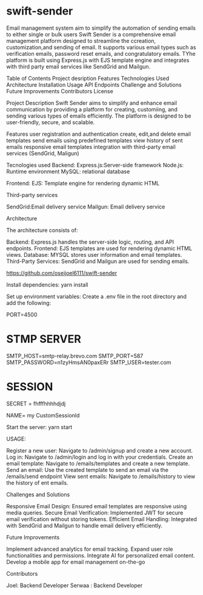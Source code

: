 # swift-sender
Email management system aim to simplify the automation of sending emails to either single or bulk users
Swift Sender is a comprehensive email management platform designed to streamline the ccreation, customization,and sending of email. 
It supports various email types such as verification emails, password reset emails, and congratulatory emails. 
TYhe platform is built using Express.js with EJS template engine and integrates with third party 
email services like SendGrid and Mailgun.

Table of Contents
Project desription
Features
Technologies Used
Architecture
Installation
Usage
API Endpoints
Challenge and Solutions
Future Improvements
Contributors
License

Project Description
Swift Sender aims to simplify and enhance email communication by providing a
platform for creating, customiing, and sending various types of emails efficiently. The platform
is designed to be user-friendly, secure, and scalable.

Features
user registration and authentication
create, edit,and delete email templates
send emails using predefined templates
view history of sent emails
responsive email templates
integration with third-party email services (SendGrid, Maligun)

Tecnologies used
Backend:
Express.js:Server-side framework
Node.js: Runtime environment
MySQL: relational database

Frontend:
EJS: Template engine for rendering dynamic HTML

Third-party services

SendGrid:Email delivery service
Mailgun: Email delivery service

Architecture

The architecture consists of:

Backend: Express.js handles the server-side logic, routing, and API endpoints.
Frontend: EJS templates are used for rendering dynamic HTML views.
Database: MYSQL stores user information and email templates.
Third-Party Services: SendGrid and Mailgun are used for sending emails.

https://github.com/oseijoel6111/swift-sender

Install dependencies:
yarn install

Set up environment variables:
Create a .env file in the root directory and add the following:

PORT=4500

# STMP SERVER
SMTP_HOST=smtp-relay.brevo.com
SMTP_PORT=587
SMTP_PASSWORD=n1zyHmsAN0paxERr
SMTP_USER=tester.com

# SESSION
SECRET = fhfffhhhhdjdj

NAME= my CustomSessionld

Start the server:
yarn start

USAGE:

Register a new user: Navigate to /admin/signup and create a new account.
Log in: Navigate to /admin/login and log in with your credentials.
Create an email template: Navigate to /emails/templates and create a new template.
Send an email: Use the created template to send an email via the /emails/send endpoint
View sent emails: Navigate to /emails/history to view the history of ent emails.

Challenges and Solutions

Responsive Email Design: Ensured email templates are responsive using media queries.
Secure Email Verification: Implemented JWT for secure email verification without storing tokens.
Efficient Email Handling: Integrated with SendGrid and Mailgun to handle email delivery efficiently.

Future Improvements

Implement advanced analytics for email tracking.
Expand user role functionalities and permissions.
Integrate AI for personalized email content.
Develop a mobile app for email management on-the-go

Contributors

Joel: Backend Developer
Serwaa : Backend Developer
